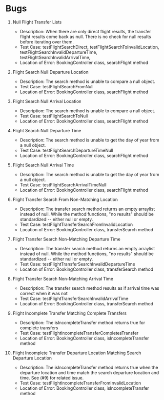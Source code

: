 # Bugs

1. Null Flight Transfer Lists
	- Description: When there are only direct flight results, the transfer flight results come back as null.
	There is no check for null results before iterating over them.
	- Test Case: testFlightSearchDirect, testFlightSearchToInvalidLocation, 
	testFlightSearchInvalidDepartureTime, testFlightSearchInvalidArrivalTime, 
	- Location of Error: BookingController class, searchFlight method

2. Flight Search Null Departure Location
	- Description: The search method is unable to compare a null object.
	- Test Case: testFlightSearchFromNull
	- Location of Error: BookingController class, searchFlight method

3. Flight Search Null Arrival Location
	- Description: The search method is unable to compare a null object.
	- Test Case: testFlightSearchToNull
	- Location of Error: BookingController class, searchFlight method

4. Flight Search Null Departure Time
	- Description: The search method is unable to get the day of year from a null object.
	- Test Case: testFlightSearchDepartureTimeNull
	- Location of Error: BookingController class, searchFlight method

5. Flight Search Null Arrival Time
	- Description: The search method is unable to get the day of year from a null object.
	- Test Case: testFlightSearchArrivalTimeNull
	- Location of Error: BookingController class, searchFlight method

6. Flight Transfer Search From Non-Matching Location
	- Description: The transfer search method returns an empty arraylist instead of null.
		While the method functions, "no results" should be standardized -- either null or empty.
	- Test Case: testFlightTransferSearchFromInvalidLocation
	- Location of Error: BookingController class, transferSearch method

7. Flight Transfer Search Non-Matching Departure Time
	- Description: The transfer search method returns an empty arraylist instead of null.
		While the method functions, "no results" should be standardized -- either null or empty.
	- Test Case: testFlightTransferSearchInvalidDepartureTime
	- Location of Error: BookingController class, transferSearch method

8. Flight Transfer Search Non-Matching Arrival Time
	- Description: The transfer search method results as if arrival time was correct when it was not 
	- Test Case: testFlightTransferSearchInvalidArrivalTime
	- Location of Error: BookingController class, transferSearch method

9. Flight Incomplete Transfer Matching Complete Transfers
	- Description: The isIncompleteTransfer method returns true for complete transfers
	- Test Case: testFlightIncompleteTransferCompletesTransfer
	- Location of Error: BookingController class, isIncompleteTransfer method

10. Flight Incomplete Transfer Departure Location Matching Search Departure Location
	- Description: The isIncompleteTransfer method returns true when the departure location and time match
		the search departure location and time. See (#9) for related issue.
	- Test Case: testFlightIncompleteTransferFromInvalidLocation
	- Location of Error: BookingController class, isIncompleteTransfer method